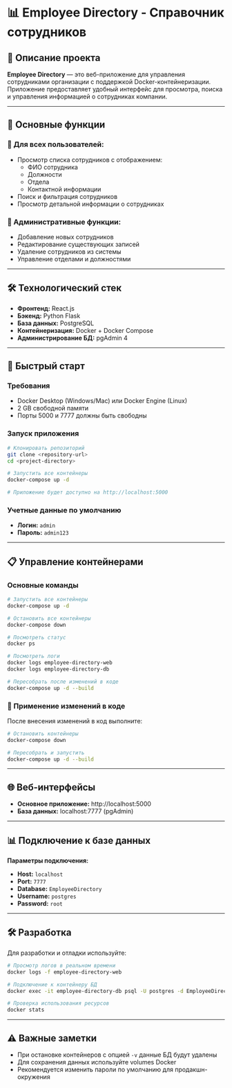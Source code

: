 # 📊 Employee Directory - Справочник сотрудников

## 📖 Описание проекта

**Employee Directory** — это веб-приложение для управления сотрудниками организации с поддержкой Docker-контейнеризации. Приложение предоставляет удобный интерфейс для просмотра, поиска и управления информацией о сотрудниках компании.

---

## 🔑 Основные функции

### 👥 Для всех пользователей:
- Просмотр списка сотрудников с отображением:
  - ФИО сотрудника
  - Должности
  - Отдела
  - Контактной информации
- Поиск и фильтрация сотрудников
- Просмотр детальной информации о сотрудниках

### 🔧 Административные функции:
- Добавление новых сотрудников
- Редактирование существующих записей
- Удаление сотрудников из системы
- Управление отделами и должностями

---

## 🛠 Технологический стек

- **Фронтенд:** React.js
- **Бэкенд:** Python Flask
- **База данных:** PostgreSQL
- **Контейнеризация:** Docker + Docker Compose
- **Администрирование БД:** pgAdmin 4

---

## 🚀 Быстрый старт

### Требования
- Docker Desktop (Windows/Mac) или Docker Engine (Linux)
- 2 GB свободной памяти
- Порты 5000 и 7777 должны быть свободны

### Запуск приложения

```bash
# Клонировать репозиторий
git clone <repository-url>
cd <project-directory>

# Запустить все контейнеры
docker-compose up -d

# Приложение будет доступно на http://localhost:5000
```

### Учетные данные по умолчанию
- **Логин:** `admin`
- **Пароль:** `admin123`

---

## 📋 Управление контейнерами

### Основные команды

```bash
# Запустить все контейнеры
docker-compose up -d

# Остановить все контейнеры
docker-compose down

# Посмотреть статус
docker ps

# Посмотреть логи
docker logs employee-directory-web
docker logs employee-directory-db

# Пересобрать после изменений в коде
docker-compose up -d --build
```

### 🔄 Применение изменений в коде

После внесения изменений в код выполните:

```bash
# Остановить контейнеры
docker-compose down

# Пересобрать и запустить
docker-compose up -d --build
```

---

## 🌐 Веб-интерфейсы

- **Основное приложение:** http://localhost:5000
- **База данных:** localhost:7777 (pgAdmin)

---

## 📊 Подключение к базе данных

**Параметры подключения:**
- **Host:** `localhost`
- **Port:** `7777`
- **Database:** `EmployeeDirectory`
- **Username:** `postgres`
- **Password:** `root`

---

## 🛠 Разработка

Для разработки и отладки используйте:

```bash
# Просмотр логов в реальном времени
docker logs -f employee-directory-web

# Подключение к контейнеру БД
docker exec -it employee-directory-db psql -U postgres -d EmployeeDirectory

# Проверка использования ресурсов
docker stats
```

---

## ⚠️ Важные заметки

- При остановке контейнеров с опцией `-v` данные БД будут удалены
- Для сохранения данных используйте volumes Docker
- Рекомендуется изменить пароли по умолчанию для продакшн-окружения
